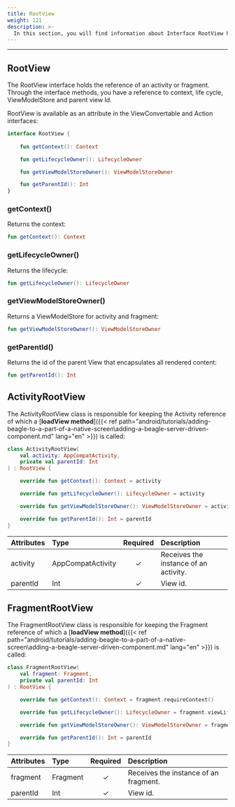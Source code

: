 ```yaml
---
title: RootView
weight: 121
description: >-
  In this section, you will find information about Interface RootView holder the reference of activity or fragment.
---
```


---

## RootView

The RootView interface holds the reference of an activity or fragment. Through the interface methods, you have a reference to context, life cycle, ViewModelStore and parent view Id. 

RootView is available as an attribute in the ViewConvertable and Action interfaces:

```kotlin
interface RootView {
    
    fun getContext(): Context

    fun getLifecycleOwner(): LifecycleOwner

    fun getViewModelStoreOwner(): ViewModelStoreOwner

    fun getParentId(): Int
}
```
### getContext()

Returns the context:

```kotlin
fun getContext(): Context
```

### getLifecycleOwner()

Returns the lifecycle:

```kotlin
fun getLifecycleOwner(): LifecycleOwner
```

### getViewModelStoreOwner()

Returns a ViewModelStore for activity and fragment:

```kotlin
fun getViewModelStoreOwner(): ViewModelStoreOwner
```

### getParentId()

Returns the id of the parent View that encapsulates all rendered content:

```kotlin
fun getParentId(): Int
```

## ActivityRootView

The ActivityRootView class is responsible for keeping the Activity reference of which a [**loadView method**]({{< ref path="android/tutorials/adding-beagle-to-a-part-of-a-native-screen\adding-a-beagle-server-driven-component.md" lang="en" >}}) is called: 


```kotlin
class ActivityRootView(
    val activity: AppCompatActivity,
    private val parentId: Int
) : RootView {

    override fun getContext(): Context = activity

    override fun getLifecycleOwner(): LifecycleOwner = activity

    override fun getViewModelStoreOwner(): ViewModelStoreOwner = activity

    override fun getParentId(): Int = parentId
}
```

| **Attributes** | **Type** | **Required** | **Description** |
| :--- | :--- | :---: | :--- |
| activity | AppCompatActivity | ✓ | Receives the instance of an activity. |
| parentId | Int | ✓ | View id. |


## FragmentRootView

The FragmentRootView class is responsible for keeping the Fragment reference of which a [**loadView method**]({{< ref path="android/tutorials/adding-beagle-to-a-part-of-a-native-screen\adding-a-beagle-server-driven-component.md" lang="en" >}}) is called: 

```kotlin
class FragmentRootView(
    val fragment: Fragment,
    private val parentId: Int
) : RootView {

    override fun getContext(): Context = fragment.requireContext()

    override fun getLifecycleOwner(): LifecycleOwner = fragment.viewLifecycleOwner

    override fun getViewModelStoreOwner(): ViewModelStoreOwner = fragment

    override fun getParentId(): Int = parentId
}
```

| **Attributes** | **Type** | **Required** | **Description** |
| :--- | :--- | :---: | :--- |
| fragment | Fragment | ✓ | Receives the instance of an fragment. |
| parentId | Int | ✓ | View id. |
